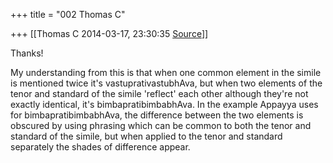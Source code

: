 +++
title = "002 Thomas C"

+++
[[Thomas C	2014-03-17, 23:30:35 [Source](https://groups.google.com/g/samskrita/c/wabc1LVqv4M)]]



Thanks!

  

My understanding from this is that when one common element in the simile is mentioned twice it's vastuprativastubhAva, but when two elements of the tenor and standard of the simile 'reflect' each other although they're not exactly identical, it's bimbapratibimbabhAva. In the example Appayya uses for bimbapratibimbabhAva, the difference between the two elements is obscured by using phrasing which can be common to both the tenor and standard of the simile, but when applied to the tenor and standard separately the shades of difference appear.

